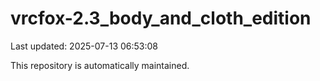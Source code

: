 # vrcfox-2.3_body_and_cloth_edition

Last updated: 2025-07-13 06:53:08

This repository is automatically maintained.
